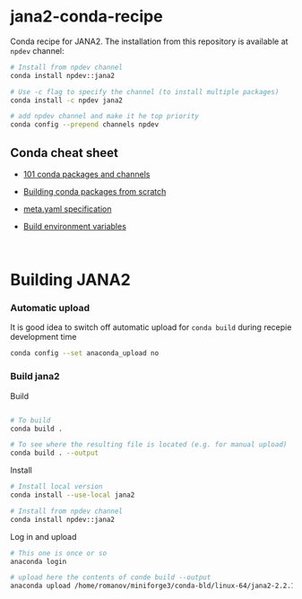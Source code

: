# jana2-conda-recipe
Conda recipe for JANA2. The installation from this repository is available at `npdev` channel: 

```bash
# Install from npdev channel
conda install npdev::jana2

# Use -c flag to specify the channel (to install multiple packages)
conda install -c npdev jana2
```

```bash
# add npdev channel and make it he top priority
conda config --prepend channels npdev
```

## Conda cheat sheet


- [101 conda packages and channels](https://docs.anaconda.com/anacondaorg/user-guide/packages/conda-packages/)

- [Building conda packages from scratch](https://docs.conda.io/projects/conda-build/en/latest/user-guide/tutorials/build-pkgs.html)

- [meta.yaml specification](https://docs.conda.io/projects/conda-build/en/latest/resources/define-metadata.html)

- [Build environment variables](https://docs.conda.io/projects/conda-build/en/latest/user-guide/environment-variables.html#env-vars)

<br> 

# Building JANA2


### Automatic upload

It is good idea to switch off automatic upload for `conda build` during recepie development time

```bash
conda config --set anaconda_upload no
```

### Build jana2

Build

```bash

# To build
conda build .

# To see where the resulting file is located (e.g. for manual upload)
conda build . --output

```

Install 

```bash
# Install local version
conda install --use-local jana2

# Install from npdev channel
conda install npdev::jana2
```

Log in and upload

```bash 
# This one is once or so
anaconda login

# upload here the contents of conde build --output
anaconda upload /home/romanov/miniforge3/conda-bld/linux-64/jana2-2.2.1.rc1.p1-h2bc3f7f_0.tar.bz2
```


